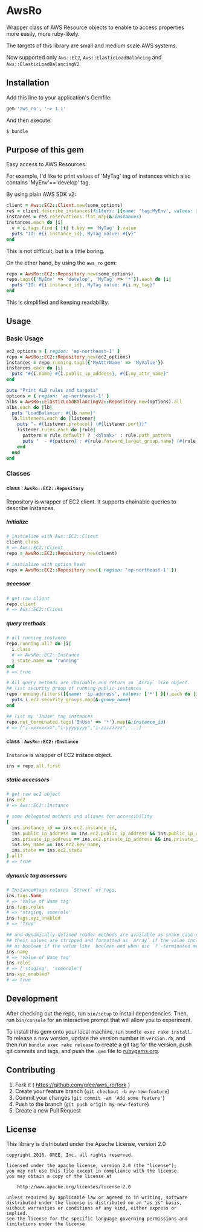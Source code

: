 # AwsRo

Wrapper class of AWS Resource objects to enable to access properties more easily, more ruby-likely.

The targets of this library are small and medium scale AWS systems.

Now supported only `Aws::EC2`, `Aws::ElasticLoadBalancing` and `Aws::ElasticLoadBalancingV2`.

## Installation

Add this line to your application's Gemfile:

```ruby
gem 'aws_ro', '~> 1.1'
```

And then execute:

    $ bundle

<!-- Or install it yourself as: -->

<!--     $ gem install aws_ro -->

## Purpose of this gem

Easy access to AWS Resources.

For example, I'd like to print values of 'MyTag' tag of instances which also contains 'MyEnv'=='develop' tag.

By using plain AWS SDK v2:

```ruby
client = Aws::EC2::Client.new(some_options)
res = client.describe_instances(filters: [{name: 'tag:MyEnv', values: ['develop']}, {name: 'tag:MyTag', values: ['*']}])
instances = res.reservations.flat_map(&:instances)
instances.each do |i|
  v = i.tags.find { |t| t.key == 'MyTag' }.value
  puts "ID: #{i.instance_id}, MyTag value: #{v}"
end
```

This is not difficult, but is a little boring.

On the other hand, by using the `aws_ro` gem:

```ruby
repo = AwsRo::EC2::Repository.new(some_options)
repo.tags({'MyEnv' => 'develop', 'MyTag' => '*'}).each do |i|
  puts "ID: #{i.instance_id}, MyTag value: #{i.my_tag}"
end
```

This is simplified and keeping readability.


## Usage
### Basic Usage

```ruby
ec2_options = { region: 'ap-northeast-1' }
repo = AwsRo::EC2::Repository.new(ec2_options)
instances = repo.running.tags({'MyAttrName' => 'MyValue'})
instances.each do |i|
  puts "#{i.name} #{i.public_ip_address}, #{i.my_attr_name}"
end
```

```ruby
puts "Print ALB rules and targets"
options = { region: 'ap-northeast-1' }
albs = AwsRo::ElasticLoadBalancingV2::Repository.new(options).all
albs.each do |lb|
  puts "LoadBalancer: #{lb.name}"
  lb.listeners.each do |listener|
    puts "- #{listener.protocol} (#{listener.port})"
    listener.rules.each do |rule|
      pattern = rule.default? ? '<blank>' : rule.path_pattern
      puts "  - #{pattern} : #{rule.forward_target_group.name} (#{rule.priority})"
    end
  end
end
```

### Classes
#### class : `AwsRo::EC2::Repository`

Repository is wrapper of EC2 client. It supports chainable queries to describe instances.


##### Initialize
```ruby
# initialize with Aws::EC2::Client
client.class
# => Aws::EC2::Client
repo = AwsRo::EC2::Repository.new(client)

# initialize with option hash
repo = AwsRo::EC2::Repository.new({ region: 'ap-northeast-1' })
```

##### accessor

```ruby
# get raw client
repo.client
# => Aws::EC2::Client
```

##### query methods

```ruby
# all running instance
repo.running.all? do |i|
  i.class
  # => AwsRo::EC2::Instance
  i.state.name == 'running'
end
# => true

# All query methods are chainable and return an `Array` like object.
## list security group of running-public-instances
repo.running.filters([{name: 'ip-address', values: ['*'] }]).each do |i|
  puts i.ec2.security_groups.map(&:group_name)
end

## list my 'InUse' tag instances
repo.not_terminated.tags('InUse' => '*').map(&:instance_id)
# => ["i-xxxxxxxx","i-yyyyyyyy","i-zzzzzzzz", ...]
```

#### class : `AwsRo::EC2::Instance`

`Instance` is wrapper of EC2 instace object.

```ruby
ins = repo.all.first
```

##### static accessors

```ruby
# get raw ec2 object
ins.ec2
# => Aws::EC2::Instance

# some delegated methods and aliases for accessibility
[
  ins.instance_id == ins.ec2.instance_id,
  ins.public_ip_address == ins.ec2.public_ip_address && ins.public_ip_address == ins.public_ip,
  ins.private_ip_address == ins.ec2.private_ip_address && ins.private_ip == ins.private_ip,
  ins.key_name == ins.ec2.key_name,
  ins.state == ins.ec2.state
].all?
# => true
```

##### dynamic tag accessors

```ruby
# Instance#tags returns `Struct` of tags.
ins.tags.Name
# => 'Value of Name tag'
ins.tags.roles
# => 'staging, somerole'
ins.tags.xyz_enabled
# => 'True'

## and dynamically-defined reader methods are available as snake_case-ed tag name.
## their values are stripped and formatted as `Array` if the value include whitespaces,
## as boolean if the value like  boolean and when use `?`-terminated method.
ins.name
# => 'Value of Name tag'
ins.roles
# => ['staging', 'somerole']
ins.xyz_enabled?
# => true
```

## Development

After checking out the repo, run `bin/setup` to install dependencies. Then, run `bin/console` for an interactive prompt that will allow you to experiment.

To install this gem onto your local machine, run `bundle exec rake install`. To release a new version, update the version number in `version.rb`, and then run `bundle exec rake release` to create a git tag for the version, push git commits and tags, and push the `.gem` file to [rubygems.org](https://rubygems.org).

## Contributing

1. Fork it ( https://github.com/gree/aws_ro/fork )
2. Create your feature branch (`git checkout -b my-new-feature`)
3. Commit your changes (`git commit -am 'Add some feature'`)
4. Push to the branch (`git push origin my-new-feature`)
5. Create a new Pull Request

## License

This library is distributed under the Apache License, version 2.0

```no-highlight
copyright 2016. GREE, Inc. all rights reserved.

licensed under the apache license, version 2.0 (the "license");
you may not use this file except in compliance with the license.
you may obtain a copy of the license at

    http://www.apache.org/licenses/license-2.0

unless required by applicable law or agreed to in writing, software
distributed under the license is distributed on an "as is" basis,
without warranties or conditions of any kind, either express or implied.
see the license for the specific language governing permissions and
limitations under the license.
```
